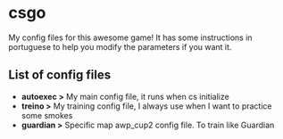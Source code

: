 # csgo
My config files for this awesome game! It has some instructions in portuguese to help you modify the parameters if you want it.

## List of config files

- **autoexec >** My main config file, it runs when cs initialize
- **treino >** My training config file, I always use when I want to practice some smokes
- **guardian >** Specific map awp_cup2 config file. To train like Guardian

